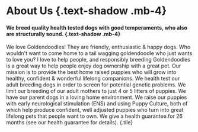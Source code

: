 # About Us {.text-shadow .mb-4}

#### We breed quality health tested dogs with good temperaments, who also are structurally sound. {.text-shadow .mb-4}

We love Goldendoodles!  They are friendly, enthusiastic & happy dogs. Who wouldn't want to come home to a tail wagging goldendoodle who just wants to love you? I love to help people, and responsibly breeding Goldendoodles is a great way to help people enjoy dog ownership with a great pet.  Our mission is to provide the best home raised puppies who will grow into healthy, confident & wonderful lifelong companions.  We health test our adult breeding dogs in order to screen for potential genetic problems.  We limit our breeding of our adult mothers to just 4 or 5 litters of puppies.  We have our parent dogs in a loving home environment.  We raise our puppies with early neurological stimulation (ENS) and using Puppy Culture, both of which help produce confident, well adjusted puppies who turn into great lifelong pets that people want to own.   We give a health guarantee.for 26 months  (see our health guarantee for details). {.tile}